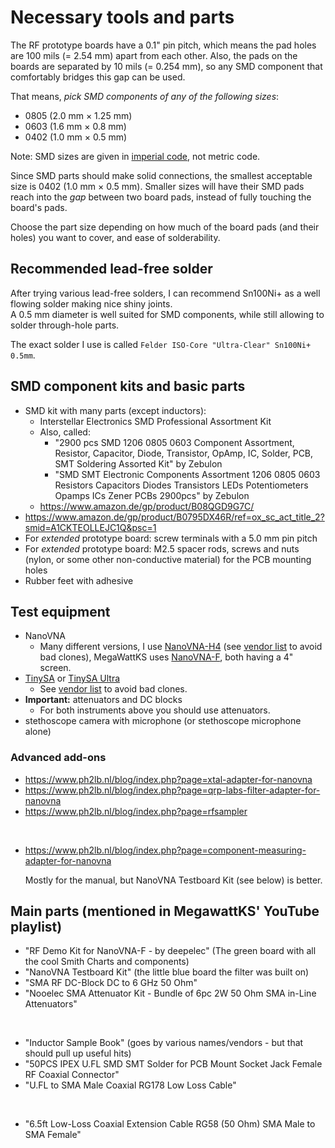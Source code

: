 # Necessary tools and parts

The RF prototype boards have a 0.1" pin pitch, which means the pad holes are 100 mils (= 2.54 mm) apart from each other. Also, the pads on the boards are separated by 10 mils (= 0.254 mm), so any SMD component that comfortably bridges this gap can be used.

That means, *pick SMD components of any of the following sizes*:
  - 0805 (2.0 mm × 1.25 mm)
  - 0603 (1.6 mm × 0.8 mm)
  - 0402 (1.0 mm × 0.5 mm)

Note: SMD sizes are given in [imperial code](https://en.wikipedia.org/wiki/List_of_integrated_circuit_packaging_types#Rectangular_passive_components), not metric code.

Since SMD parts should make solid connections, the smallest acceptable size is 0402 (1.0 mm × 0.5 mm). Smaller sizes will have their SMD pads reach into the *gap* between two board pads, instead of fully touching the board's pads.

Choose the part size depending on how much of the board pads (and their holes) you want to cover, and ease of solderability.

## Recommended lead-free solder

After trying various lead-free solders, I can recommend Sn100Ni+ as a well flowing solder making nice shiny joints.<br/>
A 0.5 mm diameter is well suited for SMD components, while still allowing to solder through-hole parts.

The exact solder I use is called `Felder ISO-Core "Ultra-Clear" Sn100Ni+ 0.5mm`.

## SMD component kits and basic parts

- SMD kit with many parts (except inductors):
  - Interstellar Electronics SMD Professional Assortment Kit
  - Also, called:
    - "2900 pcs SMD 1206 0805 0603 Component Assortment, Resistor, Capacitor, Diode, Transistor, OpAmp, IC, Solder, PCB, SMT Soldering Assorted Kit" by Zebulon
    - "SMD SMT Electronic Components Assortment 1206 0805 0603 Resistors Capacitors Diodes Transistors LEDs Potentiometers Opamps ICs Zener PCBs 2900pcs" by Zebulon
  - https://www.amazon.de/gp/product/B08QGD9G7C/
- https://www.amazon.de/gp/product/B0795DX46R/ref=ox_sc_act_title_2?smid=A1CKTEOLLEJC1Q&psc=1
- For *extended* prototype board: screw terminals with a 5.0 mm pin pitch
- For *extended* prototype board: M2.5 spacer rods, screws and nuts (nylon, or some other non-conductive material) for the PCB mounting holes
- Rubber feet with adhesive

## Test equipment
- NanoVNA
  - Many different versions, I use [NanoVNA-H4](https://nanovna.com/) (see [vendor list](https://nanovna.com/?page_id=121) to avoid bad clones), MegaWattKS uses [NanoVNA-F](https://deepelec.com/nanovna-f/), both having a 4" screen.
- [TinySA](https://tinysa.org/wiki/pmwiki.php?n=Main.Specification) or [TinySA Ultra](https://tinysa.org/wiki/pmwiki.php?n=TinySA4.Specification)
  - See [vendor list](https://tinysa.org/wiki/pmwiki.php?n=Main.Buying) to avoid bad clones.
- **Important:** attenuators and DC blocks
  - For both instruments above you should use attenuators.
- stethoscope camera with microphone (or stethoscope  microphone alone)

### Advanced add-ons
- https://www.ph2lb.nl/blog/index.php?page=xtal-adapter-for-nanovna
- https://www.ph2lb.nl/blog/index.php?page=qrp-labs-filter-adapter-for-nanovna
- https://www.ph2lb.nl/blog/index.php?page=rfsampler
<br/>

- https://www.ph2lb.nl/blog/index.php?page=component-measuring-adapter-for-nanovna
  
  Mostly for the manual, but NanoVNA Testboard Kit (see below) is better.

## Main parts (mentioned in MegawattKS' YouTube playlist)

- "RF Demo Kit for NanoVNA-F - by deepelec" (The green board with all the cool Smith Charts and components)
- "NanoVNA Testboard Kit" (the little blue board the filter was built on)
- "SMA RF DC-Block DC to 6 GHz 50 Ohm"
- "Nooelec SMA Attenuator Kit - Bundle of 6pc 2W 50 Ohm SMA in-Line Attenuators"

<br/>

- "Inductor Sample Book" (goes by various names/vendors - but that should pull up useful hits)
- "50PCS IPEX U.FL SMD SMT Solder for PCB Mount Socket Jack Female RF Coaxial Connector"
- "U.FL to SMA Male Coaxial RG178 Low Loss Cable"

<br/>

- "6.5ft Low-Loss Coaxial Extension Cable RG58 (50 Ohm) SMA Male to SMA Female"
